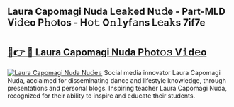 ## Laura Capomagi Nuda L𝚎a𝚔ed N𝚞𝚍e - Part-MLD Vi𝚍𝚎o P𝚑𝚘tos - H𝚘𝚝 O𝚗𝚕yf𝚊ns L𝚎a𝚔s 7if7e

# <h2><a href="http://kf2w4c.oniu.top/?m=Laura+Capomagi+Nuda">🔗👉 🔴 Laura Capomagi Nuda P𝚑ot𝚘𝚜 V𝚒d𝚎o</a></h2>

[![Laura Capomagi Nuda Nu𝚍e𝚜](https://i.imgur.com/0qMVB7G.gif)](http://kf2w4c.oniu.top/?m=Laura+Capomagi+Nuda)
Social media innovator Laura Capomagi Nuda, acclaimed for disseminating dance and lifestyle knowledge, through presentations and personal blogs. Inspiring teacher Laura Capomagi Nuda, recognized for their ability to inspire and educate their students.  
